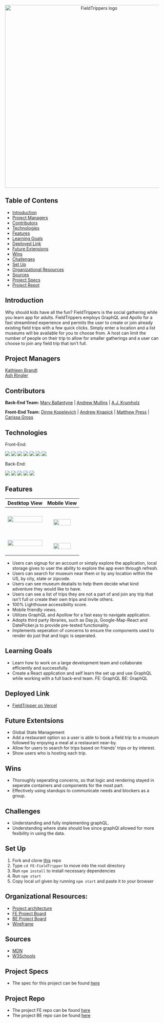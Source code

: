 <p align="center">
  <img width="600" alt="FieldTrippers logo" src="https://user-images.githubusercontent.com/63877492/207712459-87dba476-f414-4e28-9e4c-f0ec0b82baeb.png">
</p>

## Table of Contens
- [Introduction](#introduction)
- [Project Managers](#project-managers)
- [Contributors](#contributors)
- [Technologies](#technologies)
- [Features](#features)
- [Learning Goals](#learning-goals)
- [Deployed Link](#deployed-link)
- [Future Extensions](#future-extensions)
- [Wins](#wins)
- [Challenges](#challenges)
- [Set Up](#set-up)
- [Organizational Resources](#organizational-resources)
- [Sources](#sources)
- [Project Specs](#project-specs)
- [Project Repot](#project-repo)

## Introduction
Why should kids have all the fun? FieldTrippers is the social gathering while you learn app for adults. FieldTrippers employs GraphQL and Apollo for a fast streamlined experience and permits the user to create or join already existing field trips with a few quick clicks. Simply enter a location and a list museums will be available for you to choose from. A host can limit the number of people on their trip to allow for smaller gatherings and a user can choose to join any field trip that isn't full. 

## Project Managers
[Kathleen Brandt](https://github.com/KatBrandt)<br>
[Ash Ringler](https://github.com/AshRing)

## Contributors
<b>Back-End Team:</b>
[Mary Ballantyne](https://github.com/mballantyne3) |
[Andrew Mullins](https://github.com/mullinsand) |
[A.J. Krumholz](https://github.com/ajkrumholz)

<b>Front-End Team:</b>
[Dinne Kopelevich](https://github.com/DinneK) |
[Andrew Knapick](https://github.com/Universal-Patois) |
[Matthew Press](https://github.com/MatthewPress) |
[Carissa Gross](https://github.com/carissagross)

## Technologies
Front-End:
<p>
<img src="https://img.shields.io/badge/React-20232A?style=for-the-badge&logo=react&logoColor=61DAFB"/>
<img src="https://img.shields.io/badge/React_Router-CA4245?style=for-the-badge&logo=react-router&logoColor=white" />
<img src="https://img.shields.io/badge/GraphQl-E10098?style=for-the-badge&logo=graphql&logoColor=white" />
<img src="https://img.shields.io/badge/Apollo%20GraphQL-311C87?&style=for-the-badge&logo=Apollo%20GraphQL&logoColor=white" />
<img src="https://img.shields.io/badge/Cypress-17202C?style=for-the-badge&logo=cypress&logoColor=white" />
<img src="https://img.shields.io/badge/CSS3-1572B6?style=for-the-badge&logo=css3&logoColor=white" />
<img src="https://img.shields.io/static/v1?message=POSTMAN&logo=postman&style=for-the-badge&label=&color=orangered&labelColor=darkorange&logoColor=white" />
 </p>

Back-End:
<p>
<img src="https://img.shields.io/static/v1?message=2.7.4&logo=ruby&style=for-the-badge&label=Ruby&color=darkred&labelColor=crimson)" />
<img src="https://img.shields.io/static/v1?message=5.2.8.1&logo=rubyonrails&style=for-the-badge&label=Rails&color=crimson&labelColor=darkre" />
<img src="https://img.shields.io/static/v1?message=14.6&=postgresql&style=for-the-badge&label=Postgresql&color=dodgerblue&labelColor=royalblue&logoColor=white"/>
<img src="https://img.shields.io/static/v1?style=for-the-badge&label=&logoColor=white&message=GraphQL&logo=graphql&color=teal&labelColor=green"/>
<img src="https://img.shields.io/static/v1?message=POSTMAN&logo=postman&style=for-the-badge&label=&color=orangered&labelColor=darkorange&logoColor=white" />
</p>


## Features
| Destktop View | Mobile View |
|---------------|-----------------|
<img src="https://user-images.githubusercontent.com/63877492/207713203-95d65b37-8d20-476f-851d-30cdfffbbf7d.png" width=100%>|<p align="center"><br/><img src="https://user-images.githubusercontent.com/63877492/207713677-0f17e80c-9c5b-4d0d-b0d5-14bf2e2dfcd6.png" width=77%></p>
<img src="https://user-images.githubusercontent.com/63877492/207714122-967d1047-9c98-44e8-917b-02505e223d13.png" width=100%>|<p align="center"><br/><img src="https://user-images.githubusercontent.com/63877492/207714313-64b0ef2b-b110-49a3-a474-ef97dcd50ba1.png" width=77%></p>
- Users can signup for an account or simply explore the application, local storage gives to user the ability to explore the app even through refresh.
- Users can search for museum near them or by any location within the US, by city, state or zipcode.
- Users can see museum deatails to help them decide what kind adventure they would like to have.
- Users can see a list of trips they are not a part of and join any trip that isn't full or create their own trips and invite others.
- 100% Lighthouse accessibility score.
- Mobile friendly views.
- Utilizes GraphQL and Apollow for a fast easy to navigate application.
- Adopts third party libraries, such as Day.js, Google-Map-React and DatePicker.js to provide pre-tested functionality.
- Implements seperation of concerns to ensure the components used to render do just that and logic is seperated. 

## Learning Goals
- Learn how to work on a large development team and collaborate efficiently and successfully.
- Create a React application and self learn the set up and use GraphQL while working with a full back-end team.
FE: GraphQL
BE: GraphQL

## Deployed Link
- [FieldTripper on Vercel](https://fe-field-tripper-ftfe.vercel.app/)

## Future Extentsions
- Global State Management
- Add a restaurant option so a user is able to book a field trip to a museum followed by enjoying a meal at a restaurant near-by.
- Allow for users to search for trips based on friends' trips or by interest.
- Show users who is hosting each trip.

## Wins
- Thoroughly seperating concerns, so that logic and rendering stayed in seperate containers and components for the most part.
- Effectively using standups to communicate needs and blockers as a group.

## Challenges
- Understanding and fully implementing graphQL.
- Understanding where state should live since graphQl allowed for more fexibility in using the data.

## Set Up
1. Fork and clone [this](https://github.com/FieldTripper/FE-FieldTripper) repo
2. Type `cd FE-FieldTripper` to move into the root directory
3. Run `npm install` to install necessary dependencies
4. Run `npm start`
5. Copy local url given by running `npm start` and paste it to your browser

## Organizational Resources:
- [Project architecture](https://www.figma.com/file/7ECXLbUG6sQyWoToqb5YTc/FieldTrippers-Architecture?node-id=0%3A1)
- [FE Project Board](https://github.com/orgs/FieldTripper/projects/1/views/1)
- [BE Project Board](https://github.com/orgs/FieldTripper/projects/1/views/2)
- [Wireframe](https://www.figma.com/file/IIUlBXcQv7dP4gOsh8Scq3/FieldTrippers?node-id=0%3A1&t=aL0FNy5YQ3UY2U0i-0)

## Sources
- [MDN](http://developer.mozilla.org/en-US/)
- [W3Schools](https://www.w3schools.com/)


## Project Specs
- The spec for this project can be found [here](https://mod4.turing.edu/projects/capstone/)

## Project Repo
- The project FE repo can be found [here](https://github.com/FieldTripper/FE-FieldTripper)
- The project BE repo can be found [here](https://github.com/FieldTripper/BE-FieldTripper)

